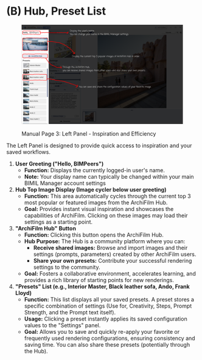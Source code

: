 # (B) Hub, Preset List

<figure><img src="../../.gitbook/assets/매뉴얼3.png" alt=""><figcaption><p>Manual Page 3: Left Panel - Inspiration and Efficiency</p></figcaption></figure>

The Left Panel is designed to provide quick access to inspiration and your saved workflows.

1. **User Greeting ("Hello, BIMPeers")**
   * **Function:** Displays the currently logged-in user's name.
   * **Note:** Your display name can typically be changed within your main BIMIL Manager account settings
2. **Hub Top Image Display (Image cycler below user greeting)**
   * **Function:** This area automatically cycles through the current top 3 most popular or featured images from the ArchiFilm Hub.
   * **Goal:** Provides instant visual inspiration and showcases the capabilities of ArchiFilm. Clicking on these images may load their settings as a starting point.
3. **"ArchiFilm Hub" Button**
   * **Function:** Clicking this button opens the ArchiFilm Hub.
   * **Hub Purpose:** The Hub is a community platform where you can:
     * **Receive shared images:** Browse and import images and their settings (prompts, parameters) created by other ArchiFilm users.
     * **Share your own presets:** Contribute your successful rendering settings to the community.
   * **Goal:** Fosters a collaborative environment, accelerates learning, and provides a rich library of starting points for new renderings.
4. **"Presets" List (e.g., Interior Master, Black leather sofa, Ando, Frank Lloyd)**
   * **Function:** This list displays all your saved presets. A preset stores a specific combination of settings (Use for, Creativity, Steps, Prompt Strength, and the Prompt text itself).
   * **Usage:** Clicking a preset instantly applies its saved configuration values to the "Settings" panel.
   * **Goal:** Allows you to save and quickly re-apply your favorite or frequently used rendering configurations, ensuring consistency and saving time. You can also share these presets (potentially through the Hub).
